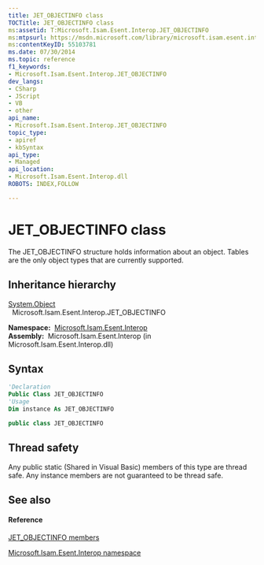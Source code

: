 ```yaml
---
title: JET_OBJECTINFO class
TOCTitle: JET_OBJECTINFO class
ms:assetid: T:Microsoft.Isam.Esent.Interop.JET_OBJECTINFO
ms:mtpsurl: https://msdn.microsoft.com/library/microsoft.isam.esent.interop.jet_objectinfo(v=EXCHG.10)
ms:contentKeyID: 55103781
ms.date: 07/30/2014
ms.topic: reference
f1_keywords:
- Microsoft.Isam.Esent.Interop.JET_OBJECTINFO
dev_langs:
- CSharp
- JScript
- VB
- other
api_name: 
- Microsoft.Isam.Esent.Interop.JET_OBJECTINFO
topic_type: 
- apiref
- kbSyntax
api_type: 
- Managed
api_location: 
- Microsoft.Isam.Esent.Interop.dll
ROBOTS: INDEX,FOLLOW

---
```


# JET_OBJECTINFO class

The JET_OBJECTINFO structure holds information about an object. Tables are the only object types that are currently supported.

## Inheritance hierarchy

[System.Object](https://docs.microsoft.com/dotnet/api/system.object?redirectedfrom=MSDN)  
  Microsoft.Isam.Esent.Interop.JET_OBJECTINFO  

**Namespace:**  [Microsoft.Isam.Esent.Interop](hh596136\(v=exchg.10\).md)  
**Assembly:**  Microsoft.Isam.Esent.Interop (in Microsoft.Isam.Esent.Interop.dll)

## Syntax

``` vb
'Declaration
Public Class JET_OBJECTINFO
'Usage
Dim instance As JET_OBJECTINFO
```

``` csharp
public class JET_OBJECTINFO
```

## Thread safety

Any public static (Shared in Visual Basic) members of this type are thread safe. Any instance members are not guaranteed to be thread safe.

## See also

#### Reference

[JET_OBJECTINFO members](dn335195\(v=exchg.10\).md)

[Microsoft.Isam.Esent.Interop namespace](hh596136\(v=exchg.10\).md)

